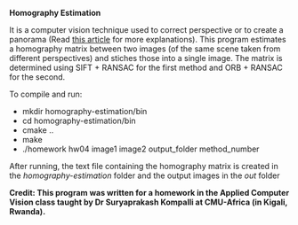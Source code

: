 

**Homography Estimation**

It is a computer vision technique used to correct perspective or to create a panorama (Read [this article](https://en.wikipedia.org/wiki/Homography_(computer_vision)) for more explanations). 
This program estimates a homography matrix between two images (of the same scene taken from different perspectives) and stiches those into a single image. The matrix is determined using SIFT + RANSAC for the first method and ORB + RANSAC for the second. 

To compile and run:

- mkdir homography-estimation/bin
- cd  homography-estimation/bin
- cmake ..
- make
- ./homework hw04 image1 image2 output_folder method_number

After running, the text file containing the homography matrix is created in the *homography-estimation* folder and the output images in the *out* folder


**Credit: This program was written for a homework in the Applied Computer Vision class taught by Dr Suryaprakash Kompalli at CMU-Africa (in Kigali, Rwanda).**
